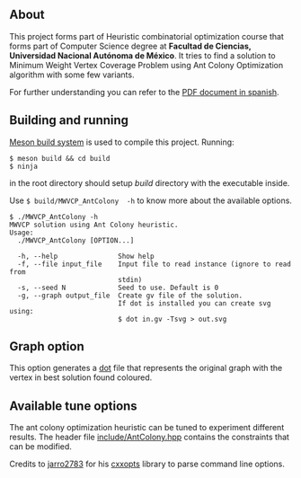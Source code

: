 ## About
This project forms part of Heuristic combinatorial optimization course that forms part of Computer Science degree at **Facultad de Ciencias, Universidad Nacional Autónoma de México**. It tries to find a solution to Minimum Weight Vertex Coverage Problem using Ant Colony Optimization algorithm with some few variants.

For further understanding you can refer to the [PDF document in spanish](tex/Colonia_de_Hormigas.pdf).

## Building and running

[Meson build system](https://mesonbuild.com/index.html) is used to compile this project. Running:
```
$ meson build && cd build
$ ninja
```
in the root directory should setup *build* directory with the executable inside.

Use `$ build/MWVCP_AntColony  -h` to know more about the available options.
```
$ ./MWVCP_AntColony -h
MWVCP solution using Ant Colony heuristic.
Usage:
  ./MWVCP_AntColony [OPTION...]

  -h, --help               Show help
  -f, --file input_file    Input file to read instance (ignore to read from
                           stdin)
  -s, --seed N             Seed to use. Default is 0
  -g, --graph output_file  Create gv file of the solution.
                           If dot is installed you can create svg using:
                           $ dot in.gv -Tsvg > out.svg
```

## Graph option
This option generates a [dot](https://www.graphviz.org) file that represents the original graph with the vertex in best solution found coloured.

## Available tune options
The ant colony optimization heuristic can be tuned to experiment different results.
The header file [include/AntColony.hpp](include/AntColony.hpp) contains the constraints that can be modified.

Credits to [jarro2783](https://github.com/jarro2783/) for his [cxxopts](https://github.com/jarro2783/cxxopts) library to parse command line options.